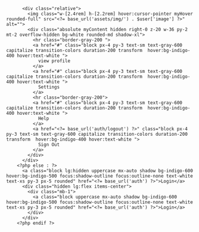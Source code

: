   <?php if ($user) : ?>
          <div class="relative">
            <img class="w-[2.4rem] h-[2.2rem] hover:cursor-pointer myHover rounded-full" src="<?= base_url('assets/img/') . $user['image'] ?>" alt="">
            <div class="absolute myContent hidden right-0 z-20 w-36 py-2 mt-2 overflow-hidden bg-white rounded-md shadow-xl">
              <hr class="border-gray-200 ">
              <a href="#" class="block px-4 py-3 text-sm text-gray-600 capitalize transition-colors duration-200 transform  hover:bg-indigo-400 hover:text-white ">
                view profile
              </a>
              <a href="#" class="block px-4 py-3 text-sm text-gray-600 capitalize transition-colors duration-200 transform  hover:bg-indigo-400 hover:text-white ">
                Settings
              </a>
              <hr class="border-gray-200">
              <a href="#" class="block px-4 py-3 text-sm text-gray-600 capitalize transition-colors duration-200 transform  hover:bg-indigo-400 hover:text-white ">
                Help
              </a>
              <a href="<?= base_url('auth/logout') ?>" class="block px-4 py-3 text-sm text-gray-600 capitalize transition-colors duration-200 transform  hover:bg-indigo-400 hover:text-white ">
                Sign Out
              </a>
            </div>
          </div>
        <?php else : ?>
          <a class="block lg:hidden uppercase mx-auto shadow bg-indigo-600 hover:bg-indigo-500 focus:shadow-outline focus:outline-none text-white text-xs py-3 px-5 rounded" href="<?= base_url('auth') ?>">Login</a>
          <div class="hidden lg:flex items-center">
            <div class="mb-1">
              <a class="block uppercase mx-auto shadow bg-indigo-600 hover:bg-indigo-500 focus:shadow-outline focus:outline-none text-white text-xs py-3 px-5 rounded" href="<?= base_url('auth') ?>">Login</a>
            </div>
          </div>
        <?php endif ?>